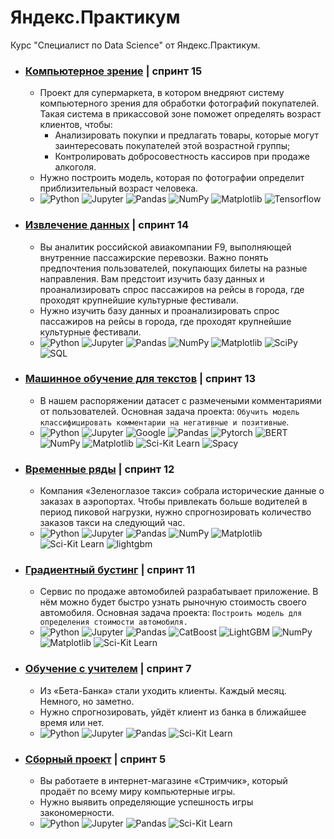# Яндекс.Практикум

Курс "Специалист по  Data Science" от Яндекс.Практикум.

- ### [Компьютерное зрение](https://github.com/GoshaTraksel/yandex.praktikum/tree/main/computer_vision) | спринт 15
  - Проект для супермаркета, в котором внедряют систему компьютерного зрения для обработки фотографий покупателей. Такая система в прикассовой зоне поможет определять возраст клиентов, чтобы:
    - Анализировать покупки и предлагать товары, которые могут заинтересовать покупателей этой возрастной группы;
    - Контролировать добросовестность кассиров при продаже алкоголя.
  - Нужно построить модель, которая по фотографии определит приблизительный возраст человека.
  - ![Python](https://img.shields.io/badge/Python-grey) ![Jupyter](https://img.shields.io/badge/Jupyter-grey) ![Pandas](https://img.shields.io/badge/Pandas-grey) ![NumPy](https://img.shields.io/badge/NumPy-grey) ![Matplotlib](https://img.shields.io/badge/Seaborn-grey) ![Tensorflow](https://img.shields.io/badge/Tensorflow-grey) 

- ### [Извлечение данных](https://github.com/GoshaTraksel/yandex.praktikum/tree/main/data_extraction) | спринт 14
  - Вы аналитик российской авиакомпании F9, выполняющей внутренние пассажирские перевозки. Важно понять предпочтения пользователей, покупающих билеты на разные направления. Вам предстоит изучить базу данных и проанализировать спрос пассажиров на рейсы в города, где проходят крупнейшие культурные фестивали.
  - Нужно изучить базу данных и проанализировать спрос пассажиров на рейсы в города, где проходят крупнейшие культурные фестивали. 
  - ![Python](https://img.shields.io/badge/Python-grey) ![Jupyter](https://img.shields.io/badge/Jupyter-grey) ![Pandas](https://img.shields.io/badge/Pandas-grey) ![NumPy](https://img.shields.io/badge/NumPy-grey) ![Matplotlib](https://img.shields.io/badge/Seaborn-grey) ![SciPy](https://img.shields.io/badge/SciPy-grey) ![SQL](https://img.shields.io/badge/SQL-grey)

- ### [Машинное обучение для текстов](https://github.com/GoshaTraksel/yandex.praktikum/tree/main/nlp) | спринт 13
  - В нашем распоряжении датасет с размечеными комментариями от пользователей. Основная задача проекта: `Обучить модель классифицировать комментарии на негативные и позитивные`.
  - ![Python](https://img.shields.io/badge/Python-grey) ![Jupyter](https://img.shields.io/badge/Jupyter-grey) ![Google](https://img.shields.io/badge/GoogleColab-grey) ![Pandas](https://img.shields.io/badge/Pandas-grey) ![Pytorch](https://img.shields.io/badge/Pytorch-grey) ![BERT](https://img.shields.io/badge/BERT-grey) ![NumPy](https://img.shields.io/badge/NumPy-grey) ![Matplotlib](https://img.shields.io/badge/MatplotLib-grey) ![Sci-Kit Learn](https://img.shields.io/badge/Sklearn-grey) ![Spacy](https://img.shields.io/badge/Spacy-grey)

- ### [Временные ряды](https://github.com/GoshaTraksel/yandex.praktikum/tree/main/time_series) | спринт 12
  - Компания «Зеленоглазое такси» собрала исторические данные о заказах в аэропортах. Чтобы привлекать больше водителей в период пиковой нагрузки, нужно спрогнозировать количество заказов такси на следующий час.
  - ![Python](https://img.shields.io/badge/Python-grey) ![Jupyter](https://img.shields.io/badge/Jupyter-grey) ![Pandas](https://img.shields.io/badge/Pandas-grey) ![NumPy](https://img.shields.io/badge/NumPy-grey) ![Matplotlib](https://img.shields.io/badge/Seaborn-grey) ![Sci-Kit Learn](https://img.shields.io/badge/Sklearn-grey) ![lightgbm](https://img.shields.io/badge/LightGBM-grey)

- ### [Градиентный бустинг](https://github.com/GoshaTraksel/yandex.praktikum/tree/main/gradient_boosting) | спринт 11
  - Сервис по продаже автомобилей разрабатывает приложение. В нём можно будет быстро узнать рыночную стоимость своего автомобиля. Основная задача проекта: `Построить модель для определения стоимости автомобиля.`
  - ![Python](https://img.shields.io/badge/Python-grey) ![Jupyter](https://img.shields.io/badge/Jupyter-grey) ![Pandas](https://img.shields.io/badge/Pandas-grey) ![CatBoost](https://img.shields.io/badge/CatBoost-grey) ![LightGBM](https://img.shields.io/badge/LightGBM-grey) ![NumPy](https://img.shields.io/badge/NumPy-grey) ![Matplotlib](https://img.shields.io/badge/Seaborn-grey) ![Sci-Kit Learn](https://img.shields.io/badge/Sklearn-grey)

- ### [Обучение с учителем](https://github.com/GoshaTraksel/yandex.praktikum/tree/main/supervised_learning) | спринт 7
  - Из «Бета-Банка» стали уходить клиенты. Каждый месяц. Немного, но заметно.
  - Нужно спрогнозировать, уйдёт клиент из банка в ближайшее время или нет.
  - ![Python](https://img.shields.io/badge/Python-grey) ![Jupyter](https://img.shields.io/badge/Jupyter-grey) ![Pandas](https://img.shields.io/badge/Pandas-grey) ![Sci-Kit Learn](https://img.shields.io/badge/Sklearn-grey)

- ### [Сборный проект](https://github.com/GoshaTraksel/yandex.praktikum/tree/main/modular_project) | спринт 5
  - Вы работаете в интернет-магазине «Стримчик», который продаёт по всему миру компьютерные игры.  
  - Нужно выявить определяющие успешность игры закономерности.
  - ![Python](https://img.shields.io/badge/Python-grey) ![Jupyter](https://img.shields.io/badge/Jupyter-grey) ![Pandas](https://img.shields.io/badge/Pandas-grey) ![Sci-Kit Learn](https://img.shields.io/badge/Sklearn-grey)
